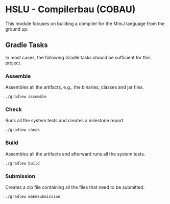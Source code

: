 # HSLU - Compilerbau (COBAU)

This module focuses on building a compiler for the MiniJ language from the ground up.

## Gradle Tasks

In most cases, the following Gradle tasks should be sufficient for this project.

### Assemble

Assembles all the artifacts, e.g., the binaries, classes and jar files.

```shell
./gradlew assemble
```

### Check

Runs all the system tests and creates a milestone report.

```shell
./gradlew check
```

### Build

Assembles all the artifacts and afterward runs all the system tests.

```shell
./gradlew build
```

### Submission

Creates a zip file containing all the files that need to be submitted.

```shell
./gradlew makeSubmission
```
